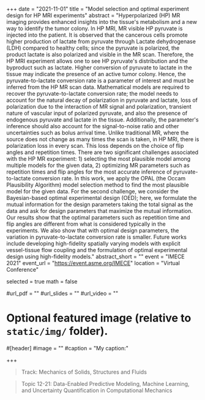 +++
date = "2021-11-01"
title = "Model selection and optimal experiment design for HP MRI experiments"
abstract = "Hyperpolarized (HP) MR imaging provides enhanced insights into the tissue's metabolism and a new way to identify the tumor colony. In HP MRI, MR visible HP pyruvate is injected into the patient. It is observed that the cancerous cells promote higher production of lactate from pyruvate through Lactate dehydrogenase (LDH) compared to healthy cells; since the pyruvate is polarized, the product lactate is also polarized and visible in the MR scan. Therefore, the HP MRI experiment allows one to see HP pyruvate's distribution and the byproduct such as lactate. Higher conversion of pyruvate to lactate in the tissue may indicate the presence of an active tumor colony. Hence, the pyruvate-to-lactate conversion rate is a parameter of interest and must be inferred from the HP MR scan data. Mathematical models are required to recover the pyruvate-to-lactate conversion rate; the model needs to account for the natural decay of polarization in pyruvate and lactate, loss of polarization due to the interaction of MR signal and polarization, transient nature of vascular input of polarized pyruvate, and also the presence of endogenous pyruvate and lactate in the tissue. Additionally, the parameter's inference should also account for the signal-to-noise ratio and other uncertainties such as bolus arrival time. Unlike traditional MR, where the source does not change as many times the scan is taken, in HP MRI, there is polarization loss in every scan. This loss depends on the choice of flip angles and repetition times. There are two significant challenges associated with the HP MR experiment: 1) selecting the most plausible model among multiple models for the given data, 2) optimizing MR parameters such as repetition times and flip angles for the most accurate inference of pyruvate-to-lactate conversion rate. In this work, we apply the OPAL (the Occam Plausibility Algorithm) model selection method to find the most plausible model for the given data. For the second challenge, we consider the Bayesian-based optimal experimental design (OED); here, we formulate the mutual information for the design parameters taking the total signal as the data and ask for design parameters that maximize the mutual information. Our results show that the optimal parameters such as repetition time and flip angles are different from what is considered typically in the experiments. We also show that with optimal design parameters, the variation in pyruvate-to-lactate conversion rate is smaller. Future works include developing high-fidelity spatially varying models with explicit vessel-tissue flow coupling and the formulation of optimal experimental design using high-fidelity models."
abstract_short = ""
event = "IMECE 2021"
event_url = "https://event.asme.org/IMECE"
location = "Virtual Conference"

selected = true
math = false

#url_pdf = ""
#url_slides = ""
#url_video = ""

# Optional featured image (relative to `static/img/` folder).
#[header]
#image = ""
#caption = "My caption:"

+++

> Track: Mechanics of Solids, Structures and Fluids

> Topic 12-21: Data-Enabled Predictive Modeling, Machine Learning, and Uncertainty Quantification in Computational Mechanics
